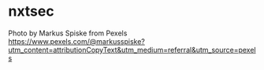# nxtsec


Photo by Markus Spiske from Pexels
https://www.pexels.com/@markusspiske?utm_content=attributionCopyText&utm_medium=referral&utm_source=pexels 

